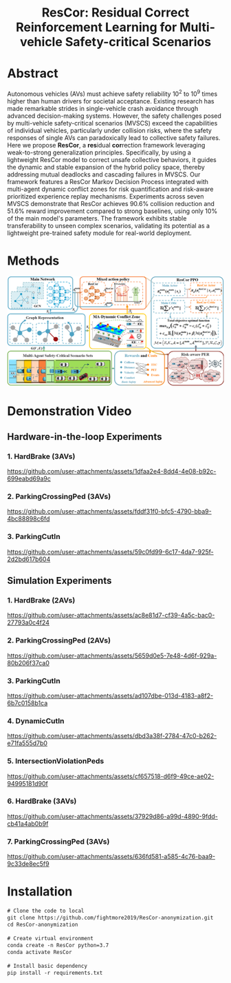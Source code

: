 <div align="center">   
  
# ResCor: Residual Correct Reinforcement Learning for Multi-vehicle Safety-critical Scenarios
</div>


# Abstract
Autonomous vehicles (AVs) must achieve safety reliability 10<sup>2</sup> to 10<sup>9</sup> times higher than human drivers for societal acceptance. Existing research has made remarkable strides in single-vehicle crash avoidance through advanced decision-making systems. However, the safety challenges posed by multi-vehicle safety-critical scenarios (MVSCS) exceed the capabilities of individual vehicles, particularly under collision risks, where the safety responses of single AVs can paradoxically lead to collective safety failures. Here we propose **ResCor**, a **res**idual **cor**rection framework leveraging weak-to-strong generalization principles. Specifically, by using a lightweight ResCor model to correct unsafe collective behaviors, it guides the dynamic and stable expansion of the hybrid policy space, thereby addressing mutual deadlocks and cascading failures in MVSCS. Our framework features a ResCor Markov Decision Process integrated with multi-agent dynamic conflict zones for risk quantification and risk-aware prioritized experience replay mechanisms. Experiments across seven MVSCS demonstrate that ResCor achieves 90.6% collision reduction and 51.6% reward improvement compared to strong baselines, using only 10% of the main model's parameters. The framework exhibits stable transferability to unseen complex scenarios, validating its potential as a lightweight pre-trained safety module for real-world deployment.


# Methods
![method](Figs/frame.png "model frame")


# Demonstration Video
## Hardware-in-the-loop Experiments
### 1. HardBrake (3AVs)
https://github.com/user-attachments/assets/1dfaa2e4-8dd4-4e08-b92c-699eabd69a9c

### 2. ParkingCrossingPed (3AVs)
https://github.com/user-attachments/assets/fddf31f0-bfc5-4790-bba9-4bc88898c6fd

### 3. ParkingCutIn
https://github.com/user-attachments/assets/59c0fd99-6c17-4da7-925f-2d2bd617b604

## Simulation Experiments
### 1. HardBrake (2AVs)
https://github.com/user-attachments/assets/ac8e81d7-cf39-4a5c-bac0-27793a0c4f24

### 2. ParkingCrossingPed (2AVs)
https://github.com/user-attachments/assets/5659d0e5-7e48-4d6f-929a-80b206f37ca0

### 3. ParkingCutIn
https://github.com/user-attachments/assets/ad107dbe-013d-4183-a8f2-6b7c0158b1ca

### 4. DynamicCutIn
https://github.com/user-attachments/assets/dbd3a38f-2784-47c0-b262-e71fa555d7b0

### 5. IntersectionViolationPeds
https://github.com/user-attachments/assets/cf657518-d6f9-49ce-ae02-94995181d90f

### 6. HardBrake (3AVs)
https://github.com/user-attachments/assets/37929d86-a99d-4890-9fdd-cb41a4ab0b9f

### 7. ParkingCrossingPed (3AVs)
https://github.com/user-attachments/assets/636fd581-a585-4c76-baa9-9c33de8ec5f9


# Installation
```shell
# Clone the code to local
git clone https://github.com/fightmore2019/ResCor-anonymization.git
cd ResCor-anonymization

# Create virtual environment
conda create -n ResCor python=3.7
conda activate ResCor

# Install basic dependency
pip install -r requirements.txt
```

